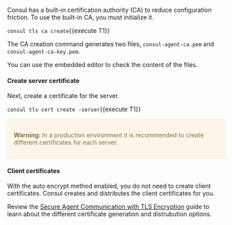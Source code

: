 
Consul has a built-in certification authority (CA) to reduce configuration friction. To use the 
built-in CA, you must initialize it. 

`consul tls ca create`{{execute T1}}

The CA creation command generates two files, `consul-agent-ca.pem` and `consul-agent-ca-key.pem`. 

You can use the embedded editor to check the content of the files.

#### Create server certificate

Next, create a certificate for the server.

`consul tls cert create -server`{{execute T1}}

<div style="background-color:#fcf6ea; color:#866d42; border:1px solid #f8ebcf; padding:1em; border-radius:3px;">
  <p><strong>Warning: </strong>
  In a production environment it is recommended to create different certificates for each server.
</p></div>

#### Client certificates

With the auto encrypt method enabled, you do not need to create client certificates.
Consul creates and distributes the client certificates for you. 

Review the [Secure Agent Communication with TLS Encryption](https://learn.hashicorp.com/consul/security-networking/certificates) guide to learn about the different
certificate generation and distrubution options.

